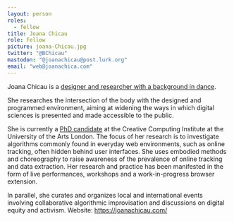 ```yaml
---
layout: person
roles:
  - fellow
title: Joana Chicau
role: Fellow
picture: joana-Chicau.jpg
twitter: "@BChicau"
mastodon: "@joanachicau@post.lurk.org"
email: "web@joanachica.com"
---
```

Joana Chicau is a [designer and researcher with a background in dance](https://joanachicau.com/).

<!--more-->

She researches the intersection of the body with the designed and programmed environment, aiming at widening the ways in which digital sciences is presented and made accessible to the public.

She is currently a [PhD candidate](https://researchers.arts.ac.uk/2383-joana-chicau) at the Creative Computing Institute at the University of the Arts London. The focus of her research is to investigate algorithms commonly found in everyday web environments, such as online tracking, often hidden behind user interfaces. She uses embodied methods and choreography to raise awareness of the prevalence of online tracking and data extraction. Her research and practice has been manifested in the form of live performances, workshops and a work-in-progress browser extension.

In parallel, she curates and organizes local and international events involving collaborative algorithmic improvisation and discussions on digital equity and activism. 
Website: https://joanachicau.com/